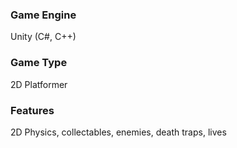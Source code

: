 ### Game Engine
Unity (C#, C++)

### Game Type 
2D Platformer

### Features
2D Physics, collectables, enemies, death traps, lives
